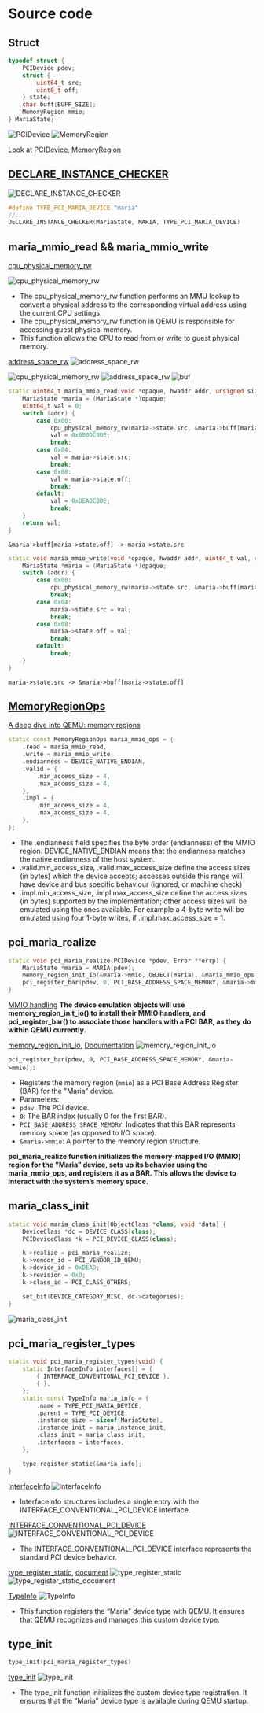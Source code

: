 # Source code

## Struct
```cpp
typedef struct {
    PCIDevice pdev;
    struct {
		uint64_t src;
        uint8_t off;
	} state;
    char buff[BUFF_SIZE];
    MemoryRegion mmio;
} MariaState;
```


![PCIDevice](images/MariaState/PCI_device.png)
![MemoryRegion](images/MariaState/Memory_region.png)

Look at [PCIDevice](https://elixir.bootlin.com/qemu/v6.2.0/source/include/hw/pci/pci.h#L268), [MemoryRegion](https://elixir.bootlin.com/qemu/v6.2.0/source/include/exec/memory.h#L720)


## [DECLARE_INSTANCE_CHECKER](https://elixir.bootlin.com/qemu/v6.2.0/source/include/qom/object.h#L164)

![DECLARE_INSTANCE_CHECKER](images/DECLARE_INSTANCE_CHECKER/DECLARE_INSTANCE_CHECKER.png)

```cpp
#define TYPE_PCI_MARIA_DEVICE "maria"
//...
DECLARE_INSTANCE_CHECKER(MariaState, MARIA, TYPE_PCI_MARIA_DEVICE)
```

## maria_mmio_read && maria_mmio_write

[cpu_physical_memory_rw](https://elixir.bootlin.com/qemu/v6.2.0/source/softmmu/physmem.c#L2930)

![cpu_physical_memory_rw](images/maria_mmio_func/cpu_physical_memory_rw.png)

- The cpu_physical_memory_rw function performs an MMU lookup to convert a physical address to the corresponding virtual address using the current CPU settings.
- The cpu_physical_memory_rw function in QEMU is responsible for accessing guest physical memory.
- This function allows the CPU to read from or write to guest physical memory.

[address_space_rw](https://elixir.bootlin.com/qemu/v6.2.0/source/include/exec/memory.h#L2498)
![address_space_rw](images/maria_mmio_func/address_space_rw.png)

![cpu_physical_memory_rw](images/cpu_physical_memory_rw/cpu_physical_memory_rw.png)
![address_space_rw](images/cpu_physical_memory_rw/address_space_rw.png)
![buf](images/cpu_physical_memory_rw/buf.png)
```cpp
static uint64_t maria_mmio_read(void *opaque, hwaddr addr, unsigned size) {
    MariaState *maria = (MariaState *)opaque;
    uint64_t val = 0;
    switch (addr) {
        case 0x00:
            cpu_physical_memory_rw(maria->state.src, &maria->buff[maria->state.off], BUFF_SIZE, 1);
            val = 0x600DC0DE;
            break;
        case 0x04:
            val = maria->state.src;
            break;
        case 0x08:
            val = maria->state.off;
            break;
        default:
            val = 0xDEADC0DE;
            break;
    }
    return val;
}
```

    &maria->buff[maria->state.off] -> maria->state.src

```cpp
static void maria_mmio_write(void *opaque, hwaddr addr, uint64_t val, unsigned size) {
    MariaState *maria = (MariaState *)opaque;
    switch (addr) {
        case 0x00:
            cpu_physical_memory_rw(maria->state.src, &maria->buff[maria->state.off], BUFF_SIZE, 0);
            break;
        case 0x04:
            maria->state.src = val;
            break;
        case 0x08:
            maria->state.off = val;
            break;
        default:
            break;
    }
}
```
    maria->state.src -> &maria->buff[maria->state.off] 


## [MemoryRegionOps](https://www.qemu.org/docs/master/devel/memory.html#mmio-operations)

[A deep dive into QEMU: memory regions](https://airbus-seclab.github.io/qemu_blog/regions.html)
```cpp
static const MemoryRegionOps maria_mmio_ops = {
    .read = maria_mmio_read,
    .write = maria_mmio_write,
    .endianness = DEVICE_NATIVE_ENDIAN,
    .valid = {
        .min_access_size = 4,
        .max_access_size = 4,
    },
    .impl = {
        .min_access_size = 4,
        .max_access_size = 4,
    },
};
```
- The .endianness field specifies the byte order (endianness) of the MMIO region. DEVICE_NATIVE_ENDIAN means that the endianness matches the native endianness of the host system.
- .valid.min_access_size, .valid.max_access_size define the access sizes (in bytes) which the device accepts; accesses outside this range will have device and bus specific behaviour (ignored, or machine check)
- .impl.min_access_size, .impl.max_access_size define the access sizes (in bytes) supported by the implementation; other access sizes will be emulated using the ones available. For example a 4-byte write will be emulated using four 1-byte writes, if .impl.max_access_size = 1.



## pci_maria_realize
```cpp
static void pci_maria_realize(PCIDevice *pdev, Error **errp) {
    MariaState *maria = MARIA(pdev);
    memory_region_init_io(&maria->mmio, OBJECT(maria), &maria_mmio_ops, maria, "maria-mmio", MARIA_MMIO_SIZE);
    pci_register_bar(pdev, 0, PCI_BASE_ADDRESS_SPACE_MEMORY, &maria->mmio);
}
```

[MMIO handling](https://www.qemu.org/docs/master/devel/multi-process.html#mmio-handling)
**The device emulation objects will use memory_region_init_io() to install their MMIO handlers, and pci_register_bar() to associate those handlers with a PCI BAR, as they do within QEMU currently.**


[memory_region_init_io](https://elixir.bootlin.com/qemu/v6.2.0/source/softmmu/memory.c#L1519), [Documentation](https://elixir.bootlin.com/qemu/v6.2.0/source/include/exec/memory.h#L1176)
![memory_region_init_io](images/pci_maria_realize/memory_region_init_io.png)

`pci_register_bar(pdev, 0, PCI_BASE_ADDRESS_SPACE_MEMORY, &maria->mmio);`:
- Registers the memory region (`mmio`) as a PCI Base Address Register (BAR) for the "Maria" device.
- Parameters:
- `pdev`: The PCI device.
- `0`: The BAR index (usually 0 for the first BAR).
- `PCI_BASE_ADDRESS_SPACE_MEMORY`: Indicates that this BAR represents memory space (as opposed to I/O space).
- `&maria->mmio`: A pointer to the memory region structure.

**pci_maria_realize function initializes the memory-mapped I/O (MMIO) region for the “Maria” device, sets up its behavior using the maria_mmio_ops, and registers it as a BAR. This allows the device to interact with the system’s memory space.**

## maria_class_init

```cpp
static void maria_class_init(ObjectClass *class, void *data) {
    DeviceClass *dc = DEVICE_CLASS(class);
    PCIDeviceClass *k = PCI_DEVICE_CLASS(class);

    k->realize = pci_maria_realize;
    k->vendor_id = PCI_VENDOR_ID_QEMU;
    k->device_id = 0xDEAD;
    k->revision = 0x0;
    k->class_id = PCI_CLASS_OTHERS;

    set_bit(DEVICE_CATEGORY_MISC, dc->categories);
}
```
![maria_class_init](images/maria_class_init/DEVICE_CLASS.png)

## pci_maria_register_types
```cpp
static void pci_maria_register_types(void) {
    static InterfaceInfo interfaces[] = {
        { INTERFACE_CONVENTIONAL_PCI_DEVICE },
        { },
    };
    static const TypeInfo maria_info = {
        .name = TYPE_PCI_MARIA_DEVICE,
        .parent = TYPE_PCI_DEVICE,
        .instance_size = sizeof(MariaState),
        .instance_init = maria_instance_init,
        .class_init = maria_class_init,
        .interfaces = interfaces,
    };

    type_register_static(&maria_info);
}
```

[InterfaceInfo](https://elixir.bootlin.com/qemu/v6.2.0/source/include/qom/object.h#L504)
![InterfaceInfo](images/pci_maria_register_types/InterfaceInfo.png)
- InterfaceInfo structures includes a single entry with the INTERFACE_CONVENTIONAL_PCI_DEVICE interface.

[INTERFACE_CONVENTIONAL_PCI_DEVICE](https://elixir.bootlin.com/qemu/v6.2.0/source/include/hw/pci/pci.h#L209)
![INTERFACE_CONVENTIONAL_PCI_DEVICE](images/pci_maria_register_types/INTERFACE_CONVENTIONAL_PCI_DEVICE.png)
- The INTERFACE_CONVENTIONAL_PCI_DEVICE interface represents the standard PCI device behavior.

[type_register_static](https://elixir.bootlin.com/qemu/v6.2.0/source/qom/object.c#L154), [document](https://elixir.bootlin.com/qemu/v6.2.0/source/include/qom/object.h#L818)
![type_register_static](images/pci_maria_register_types/type_register_static.png)
![type_register_static_document](images/pci_maria_register_types/type_register_static_document.png)


[TypeInfo](https://elixir.bootlin.com/qemu/v6.2.0/source/include/qom/object.h#L413)
![TypeInfo](images/pci_maria_register_types/TypeInfo.png)
- This function registers the “Maria” device type with QEMU. It ensures that QEMU recognizes and manages this custom device type.

## type_init
```cpp
type_init(pci_maria_register_types)
```

[type_init](https://elixir.bootlin.com/qemu/v6.2.0/source/include/qemu/module.h#L56)
![type_init](images/type_init/type_init.png)
- The type_init function initializes the custom device type registration. It ensures that the “Maria” device type is available during QEMU startup.
